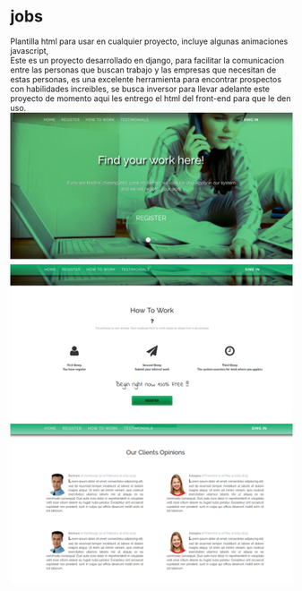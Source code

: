 # jobs
Plantilla html para usar en cualquier proyecto, incluye algunas animaciones javascript,</br> 
Este es un proyecto desarrollado en django, para facilitar la comunicacion entre las personas que buscan trabajo y las empresas que necesitan de estas personas, es una excelente herramienta para encontrar prospectos con habilidades increibles, se busca inversor para llevar adelante este proyecto de momento aqui les entrego el html del front-end para que le den uso.
<img src='https://raw.githubusercontent.com/jjorgewill/jobs/master/img/screen/1.png'>
<img src='https://raw.githubusercontent.com/jjorgewill/jobs/master/img/screen/2.png'>
<img src='https://raw.githubusercontent.com/jjorgewill/jobs/master/img/screen/3.png'>
